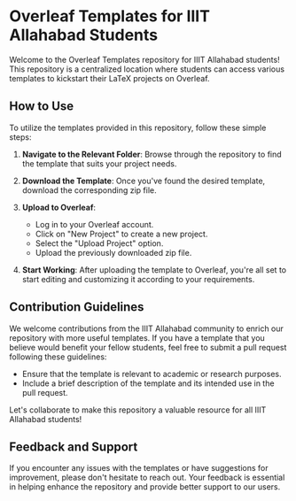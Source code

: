 # Overleaf Templates for IIIT Allahabad Students

Welcome to the Overleaf Templates repository for IIIT Allahabad students! This repository is a centralized location where students can access various templates to kickstart their LaTeX projects on Overleaf.

## How to Use

To utilize the templates provided in this repository, follow these simple steps:

1. **Navigate to the Relevant Folder**: Browse through the repository to find the template that suits your project needs.

2. **Download the Template**: Once you've found the desired template, download the corresponding zip file.

3. **Upload to Overleaf**: 

   - Log in to your Overleaf account.
   - Click on "New Project" to create a new project.
   - Select the "Upload Project" option.
   - Upload the previously downloaded zip file.

4. **Start Working**: After uploading the template to Overleaf, you're all set to start editing and customizing it according to your requirements.

## Contribution Guidelines

We welcome contributions from the IIIT Allahabad community to enrich our repository with more useful templates. If you have a template that you believe would benefit your fellow students, feel free to submit a pull request following these guidelines:

- Ensure that the template is relevant to academic or research purposes.
- Include a brief description of the template and its intended use in the pull request.

Let's collaborate to make this repository a valuable resource for all IIIT Allahabad students!

## Feedback and Support

If you encounter any issues with the templates or have suggestions for improvement, please don't hesitate to reach out. Your feedback is essential in helping enhance the repository and provide better support to our users.
